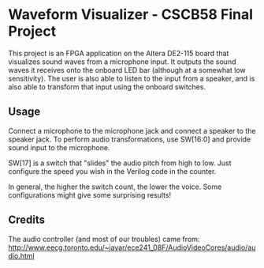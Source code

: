 # Waveform Visualizer - CSCB58 Final Project

This project is an FPGA application on the Altera DE2-115 board that visualizes sound waves from a microphone input.
It outputs the sound waves it receives onto the onboard LED bar (although at a somewhat low sensitivity).
The user is also able to listen to the input from a speaker, and is also able to transform that input using the onboard switches.

## Usage

Connect a microphone to the microphone jack and connect a speaker to the speaker jack.
To perform audio transformations, use SW[16:0] and provide sound input to the microphone.

SW[17] is a switch that "slides" the audio pitch from high to low. Just configure the speed you wish in the Verilog code in the counter.

In general, the higher the switch count, the lower the voice.
Some configurations might give some surprising results!

## Credits

The audio controller (and most of our troubles) came from: http://www.eecg.toronto.edu/~jayar/ece241_08F/AudioVideoCores/audio/audio.html
